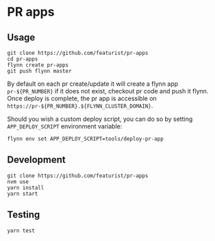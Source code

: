 # PR apps

## Usage

```
git clone https://github.com/featurist/pr-apps
cd pr-apps
flynn create pr-apps
git push flynn master
```

By default on each pr create/update it will create a flynn app `pr-${PR_NUMBER}` if it does not exist, checkout pr code and push it flynn.
Once deploy is complete, the pr app is accessible on `https://pr-${PR_NUMBER}.${FLYNN_CLUSTER_DOMAIN}`.

Should you wish a custom deploy script, you can do so by setting `APP_DEPLOY_SCRIPT` environment variable:

```
flynn env set APP_DEPLOY_SCRIPT=tools/deploy-pr-app
```

## Development

```
git clone https://github.com/featurist/pr-apps
nvm use
yarn install
yarn start
```

## Testing

```
yarn test
```
